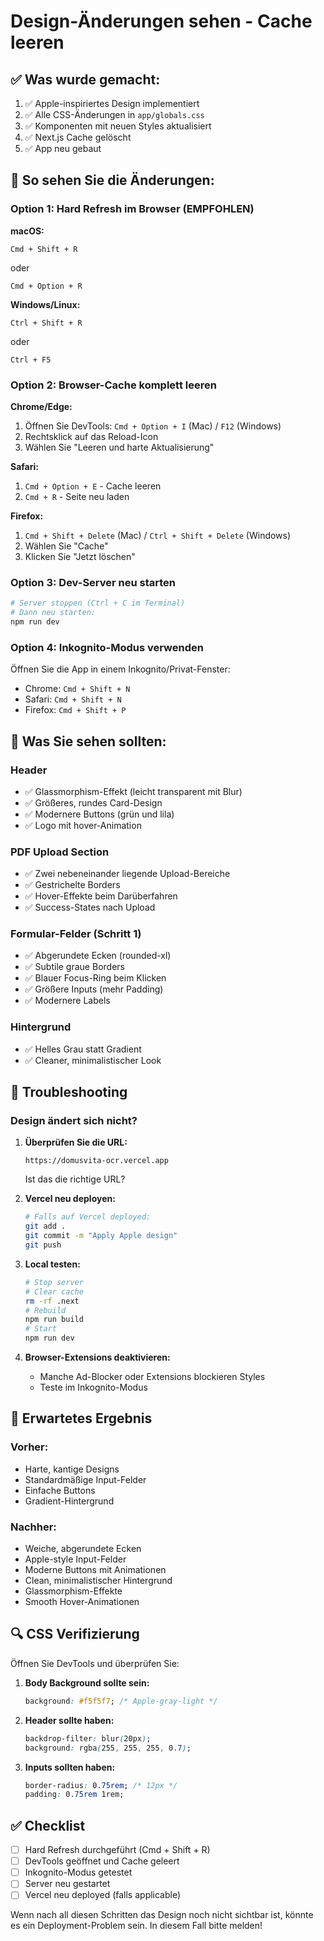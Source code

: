 # Design-Änderungen sehen - Cache leeren

## ✅ Was wurde gemacht:

1. ✅ Apple-inspiriertes Design implementiert
2. ✅ Alle CSS-Änderungen in `app/globals.css`
3. ✅ Komponenten mit neuen Styles aktualisiert
4. ✅ Next.js Cache gelöscht
5. ✅ App neu gebaut

## 🔄 So sehen Sie die Änderungen:

### Option 1: Hard Refresh im Browser (EMPFOHLEN)

**macOS:**
```
Cmd + Shift + R
```
oder
```
Cmd + Option + R
```

**Windows/Linux:**
```
Ctrl + Shift + R
```
oder
```
Ctrl + F5
```

### Option 2: Browser-Cache komplett leeren

**Chrome/Edge:**
1. Öffnen Sie DevTools: `Cmd + Option + I` (Mac) / `F12` (Windows)
2. Rechtsklick auf das Reload-Icon
3. Wählen Sie "Leeren und harte Aktualisierung"

**Safari:**
1. `Cmd + Option + E` - Cache leeren
2. `Cmd + R` - Seite neu laden

**Firefox:**
1. `Cmd + Shift + Delete` (Mac) / `Ctrl + Shift + Delete` (Windows)
2. Wählen Sie "Cache"
3. Klicken Sie "Jetzt löschen"

### Option 3: Dev-Server neu starten

```bash
# Server stoppen (Ctrl + C im Terminal)
# Dann neu starten:
npm run dev
```

### Option 4: Inkognito-Modus verwenden

Öffnen Sie die App in einem Inkognito/Privat-Fenster:
- Chrome: `Cmd + Shift + N`
- Safari: `Cmd + Shift + N`
- Firefox: `Cmd + Shift + P`

## 🎨 Was Sie sehen sollten:

### Header
- ✅ Glassmorphism-Effekt (leicht transparent mit Blur)
- ✅ Größeres, rundes Card-Design
- ✅ Modernere Buttons (grün und lila)
- ✅ Logo mit hover-Animation

### PDF Upload Section
- ✅ Zwei nebeneinander liegende Upload-Bereiche
- ✅ Gestrichelte Borders
- ✅ Hover-Effekte beim Darüberfahren
- ✅ Success-States nach Upload

### Formular-Felder (Schritt 1)
- ✅ Abgerundete Ecken (rounded-xl)
- ✅ Subtile graue Borders
- ✅ Blauer Focus-Ring beim Klicken
- ✅ Größere Inputs (mehr Padding)
- ✅ Modernere Labels

### Hintergrund
- ✅ Helles Grau statt Gradient
- ✅ Cleaner, minimalistischer Look

## 🐛 Troubleshooting

### Design ändert sich nicht?

1. **Überprüfen Sie die URL:**
   ```
   https://domusvita-ocr.vercel.app
   ```
   Ist das die richtige URL?

2. **Vercel neu deployen:**
   ```bash
   # Falls auf Vercel deployed:
   git add .
   git commit -m "Apply Apple design"
   git push
   ```

3. **Local testen:**
   ```bash
   # Stop server
   # Clear cache
   rm -rf .next
   # Rebuild
   npm run build
   # Start
   npm run dev
   ```

4. **Browser-Extensions deaktivieren:**
   - Manche Ad-Blocker oder Extensions blockieren Styles
   - Teste im Inkognito-Modus

## 📸 Erwartetes Ergebnis

### Vorher:
- Harte, kantige Designs
- Standardmäßige Input-Felder
- Einfache Buttons
- Gradient-Hintergrund

### Nachher:
- Weiche, abgerundete Ecken
- Apple-style Input-Felder
- Moderne Buttons mit Animationen
- Clean, minimalistischer Hintergrund
- Glassmorphism-Effekte
- Smooth Hover-Animationen

## 🔍 CSS Verifizierung

Öffnen Sie DevTools und überprüfen Sie:

1. **Body Background sollte sein:**
   ```css
   background: #f5f5f7; /* Apple-gray-light */
   ```

2. **Header sollte haben:**
   ```css
   backdrop-filter: blur(20px);
   background: rgba(255, 255, 255, 0.7);
   ```

3. **Inputs sollten haben:**
   ```css
   border-radius: 0.75rem; /* 12px */
   padding: 0.75rem 1rem;
   ```

## ✅ Checklist

- [ ] Hard Refresh durchgeführt (Cmd + Shift + R)
- [ ] DevTools geöffnet und Cache geleert
- [ ] Inkognito-Modus getestet
- [ ] Server neu gestartet
- [ ] Vercel neu deployed (falls applicable)

Wenn nach all diesen Schritten das Design noch nicht sichtbar ist, könnte es ein Deployment-Problem sein. In diesem Fall bitte melden!
